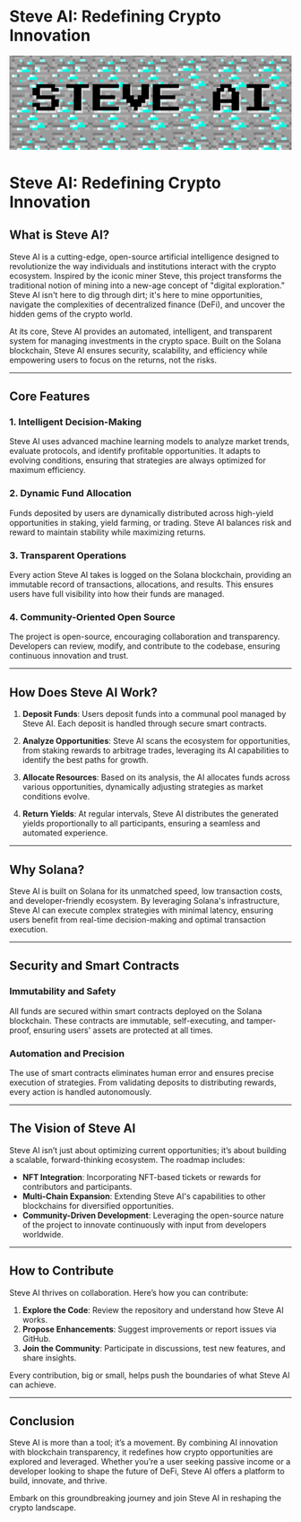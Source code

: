 # **Steve AI: Redefining Crypto Innovation**

![SteveAi](/logo1.png)

# **Steve AI: Redefining Crypto Innovation**

## **What is Steve AI?**

Steve AI is a cutting-edge, open-source artificial intelligence designed to revolutionize the way individuals and institutions interact with the crypto ecosystem. Inspired by the iconic miner Steve, this project transforms the traditional notion of mining into a new-age concept of "digital exploration." Steve AI isn't here to dig through dirt; it's here to mine opportunities, navigate the complexities of decentralized finance (DeFi), and uncover the hidden gems of the crypto world.

At its core, Steve AI provides an automated, intelligent, and transparent system for managing investments in the crypto space. Built on the Solana blockchain, Steve AI ensures security, scalability, and efficiency while empowering users to focus on the returns, not the risks.

---

## **Core Features**

### **1. Intelligent Decision-Making**
Steve AI uses advanced machine learning models to analyze market trends, evaluate protocols, and identify profitable opportunities. It adapts to evolving conditions, ensuring that strategies are always optimized for maximum efficiency.

### **2. Dynamic Fund Allocation**
Funds deposited by users are dynamically distributed across high-yield opportunities in staking, yield farming, or trading. Steve AI balances risk and reward to maintain stability while maximizing returns.

### **3. Transparent Operations**
Every action Steve AI takes is logged on the Solana blockchain, providing an immutable record of transactions, allocations, and results. This ensures users have full visibility into how their funds are managed.

### **4. Community-Oriented Open Source**
The project is open-source, encouraging collaboration and transparency. Developers can review, modify, and contribute to the codebase, ensuring continuous innovation and trust.

---

## **How Does Steve AI Work?**

1. **Deposit Funds**:
   Users deposit funds into a communal pool managed by Steve AI. Each deposit is handled through secure smart contracts.

2. **Analyze Opportunities**:
   Steve AI scans the ecosystem for opportunities, from staking rewards to arbitrage trades, leveraging its AI capabilities to identify the best paths for growth.

3. **Allocate Resources**:
   Based on its analysis, the AI allocates funds across various opportunities, dynamically adjusting strategies as market conditions evolve.

4. **Return Yields**:
   At regular intervals, Steve AI distributes the generated yields proportionally to all participants, ensuring a seamless and automated experience.

---

## **Why Solana?**

Steve AI is built on Solana for its unmatched speed, low transaction costs, and developer-friendly ecosystem. By leveraging Solana's infrastructure, Steve AI can execute complex strategies with minimal latency, ensuring users benefit from real-time decision-making and optimal transaction execution.

---

## **Security and Smart Contracts**

### **Immutability and Safety**
All funds are secured within smart contracts deployed on the Solana blockchain. These contracts are immutable, self-executing, and tamper-proof, ensuring users' assets are protected at all times.

### **Automation and Precision**
The use of smart contracts eliminates human error and ensures precise execution of strategies. From validating deposits to distributing rewards, every action is handled autonomously.

---

## **The Vision of Steve AI**

Steve AI isn’t just about optimizing current opportunities; it’s about building a scalable, forward-thinking ecosystem. The roadmap includes:

- **NFT Integration**: Incorporating NFT-based tickets or rewards for contributors and participants.
- **Multi-Chain Expansion**: Extending Steve AI's capabilities to other blockchains for diversified opportunities.
- **Community-Driven Development**: Leveraging the open-source nature of the project to innovate continuously with input from developers worldwide.

---

## **How to Contribute**

Steve AI thrives on collaboration. Here’s how you can contribute:

1. **Explore the Code**: Review the repository and understand how Steve AI works.
2. **Propose Enhancements**: Suggest improvements or report issues via GitHub.
3. **Join the Community**: Participate in discussions, test new features, and share insights.

Every contribution, big or small, helps push the boundaries of what Steve AI can achieve.

---

## **Conclusion**

Steve AI is more than a tool; it’s a movement. By combining AI innovation with blockchain transparency, it redefines how crypto opportunities are explored and leveraged. Whether you’re a user seeking passive income or a developer looking to shape the future of DeFi, Steve AI offers a platform to build, innovate, and thrive.

Embark on this groundbreaking journey and join Steve AI in reshaping the crypto landscape.
